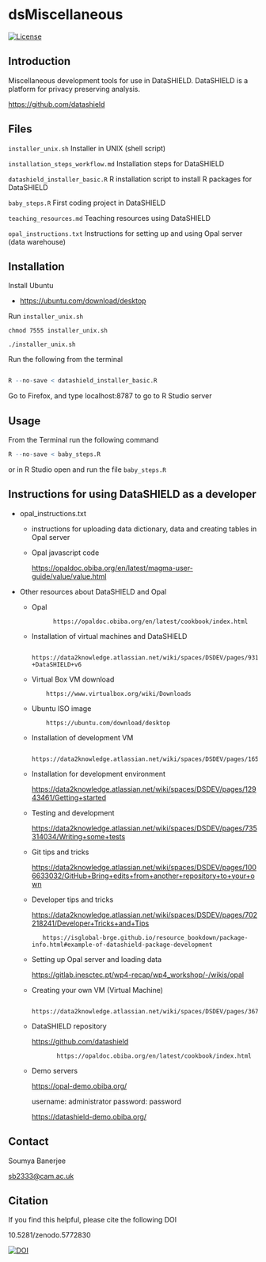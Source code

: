# dsMiscellaneous

[![License](https://img.shields.io/badge/license-GPLv3-blue.svg)](https://www.gnu.org/licenses/gpl-3.0.html)

## Introduction

Miscellaneous development tools for use in DataSHIELD. DataSHIELD is a platform for privacy preserving analysis.

https://github.com/datashield


## Files

`installer_unix.sh`  Installer in UNIX (shell script)

`installation_steps_workflow.md` Installation steps for DataSHIELD

`datashield_installer_basic.R` R installation script to install R packages for DataSHIELD

`baby_steps.R` First coding project in DataSHIELD

`teaching_resources.md` Teaching resources using DataSHIELD

`opal_instructions.txt` Instructions for setting up and using Opal server (data warehouse)


## Installation

Install Ubuntu

   * https://ubuntu.com/download/desktop

Run `installer_unix.sh`

```
chmod 7555 installer_unix.sh

./installer_unix.sh

```

Run the following from the terminal

```r

R --no-save < datashield_installer_basic.R

```

Go to Firefox, and type localhost:8787 to go to R Studio server



## Usage

From the Terminal run the following command

```r
R --no-save < baby_steps.R

```

or in R Studio open and run the file `baby_steps.R`



## Instructions for using DataSHIELD as a developer


* opal_instructions.txt

	* instructions for uploading data dictionary, data and creating tables in Opal server

	* Opal javascript code
	
		 https://opaldoc.obiba.org/en/latest/magma-user-guide/value/value.html
	

* Other resources about DataSHIELD and Opal

     * Opal

                 https://opaldoc.obiba.org/en/latest/cookbook/index.html

	* Installation of virtual machines and DataSHIELD
	
	         https://data2knowledge.atlassian.net/wiki/spaces/DSDEV/pages/931069953/Installation+Training+Hub-+DataSHIELD+v6


    * Virtual Box VM download

              https://www.virtualbox.org/wiki/Downloads 

    * Ubuntu ISO image

              https://ubuntu.com/download/desktop

    * Installation of development VM

              https://data2knowledge.atlassian.net/wiki/spaces/DSDEV/pages/1658093595/RStudio+Server+based+Development+VM

	* Installation for development environment
	
		 https://data2knowledge.atlassian.net/wiki/spaces/DSDEV/pages/12943461/Getting+started
		
	* Testing and development
	
		 https://data2knowledge.atlassian.net/wiki/spaces/DSDEV/pages/735314034/Writing+some+tests
		
	* Git tips and tricks
	
		 https://data2knowledge.atlassian.net/wiki/spaces/DSDEV/pages/1006633032/GitHub+Bring+edits+from+another+repository+to+your+own
		
	* Developer tips and tricks
	
		 https://data2knowledge.atlassian.net/wiki/spaces/DSDEV/pages/702218241/Developer+Tricks+and+Tips
		
        	 https://isglobal-brge.github.io/resource_bookdown/package-info.html#example-of-datashield-package-development
		
	* Setting up Opal server and loading data
	
		 https://gitlab.inesctec.pt/wp4-recap/wp4_workshop/-/wikis/opal
	
	* Creating your own VM (Virtual Machine)

                 https://data2knowledge.atlassian.net/wiki/spaces/DSDEV/pages/367656962/Vagrant 
	
	* DataSHIELD repository
	
		 https://github.com/datashield	

                 https://opaldoc.obiba.org/en/latest/cookbook/index.html
	

	* Demo servers
	
		 https://opal-demo.obiba.org/

		 username: administrator    password: password	

		 https://datashield-demo.obiba.org/


## Contact

Soumya Banerjee

sb2333@cam.ac.uk


## Citation

If you find this helpful, please cite the following DOI

10.5281/zenodo.5772830

[![DOI](https://zenodo.org/badge/DOI/10.5281/zenodo.5772831.svg)](https://doi.org/10.5281/zenodo.5772831)

